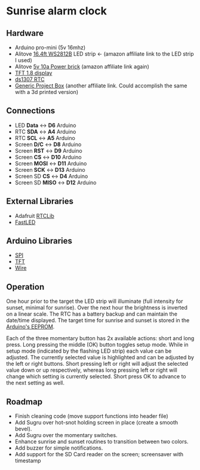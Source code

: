 # Sunrise alarm clock

## Hardware
* Arduino pro-mini (5v 16mhz)
* Alitove [16.4ft WS2812B](https://amzn.to/2L266wj) LED strip <- (amazon affiliate link to the LED strip I used)
* Alitove [5v 10a Power brick](https://amzn.to/2zoA7Vr) (amazon affiliate link again)
* [TFT 1.8 display](https://www.adafruit.com/product/358)
* [ds1307 RTC](https://learn.adafruit.com/ds1307-real-time-clock-breakout-board-kit)
* [Generic Project Box](https://amzn.to/2L0KvnS) (another affiliate link.  Could accomplish the same with a 3d printed version)

## Connections
* LED **Data** <-> **D6** Arduino
* RTC **SDA** <-> **A4** Arduino
* RTC **SCL** <-> **A5** Arduino
* Screen **D/C** <-> **D8** Arduino
* Screen **RST** <-> **D9** Arduino
* Screen **CS** <-> **D10** Arduino
* Screen **MOSI** <-> **D11** Arduino
* Screen **SCK** <-> **D13** Arduino
* Screen SD **CS** <-> **D4** Arduino
* Screen SD **MISO** <-> **D12** Arduino

## External Libraries
* Adafruit [RTCLib](https://github.com/adafruit/RTClib)
* [FastLED](https://github.com/FastLED/FastLED)

## Arduino Libraries
* [SPI](https://www.arduino.cc/en/Reference/SPI)
* [TFT](https://www.arduino.cc/en/Reference/TFTLibrary)
* [Wire](https://www.arduino.cc/en/Reference/Wire)

## Operation
One hour prior to the target the LED strip will illuminate (full intensity for sunset, minimal for sunrise).  Over the next hour the brightness is inverted on a linear scale.  The RTC has a battery backup and can maintain the date/time displayed.  The target time for sunrise and sunset is stored in the [Arduino's EEPROM](https://www.arduino.cc/en/Reference/EEPROM).


Each of the three momentary button has 2x available actions:  short and long press.  Long pressing the middle (OK) button toggles setup mode.  While in setup mode (indicated by the flashing LED strip) each value can be adjusted.  The currently selected value is highlighted and can be adjusted by the left or right buttons.  Short pressing left or right will adjust the selected value down or up respectively, whereas long pressing left or right will change which setting is currently selected.  Short press OK to advance to the next setting as well.

## Roadmap
* Finish cleaning code (move support functions into header file)
* Add Sugru over hot-snot holding screen in place (create a smooth bevel).
* Add Sugru over the momentary switches.
* Enhance sunrise and sunset routines to transition between two colors.
* Add buzzer for simple notifications.
* Add support for the SD Card reader on the screen; screensaver with timestamp
